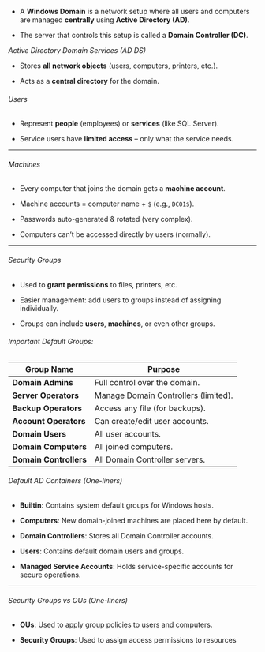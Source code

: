
- A **Windows Domain** is a network setup where all users and computers are managed **centrally** using **Active Directory (AD)**.
    
- The server that controls this setup is called a **Domain Controller (DC)**.

*Active Directory Domain Services (AD DS)*

- Stores **all network objects** (users, computers, printers, etc.).
    
- Acts as a **central directory** for the domain.
###### Users

- Represent **people** (employees) or **services** (like SQL Server).
    
- Service users have **limited access** – only what the service needs.
    

---

###### Machines

- Every computer that joins the domain gets a **machine account**.
    
- Machine accounts = computer name + `$` (e.g., `DC01$`).
    
- Passwords auto-generated & rotated (very complex).
    
- Computers can’t be accessed directly by users (normally).
    

---

###### Security Groups

- Used to **grant permissions** to files, printers, etc.
    
- Easier management: add users to groups instead of assigning individually.
    
- Groups can include **users**, **machines**, or even other groups.
    

###### Important Default Groups:

|Group Name|Purpose|
|---|---|
|**Domain Admins**|Full control over the domain.|
|**Server Operators**|Manage Domain Controllers (limited).|
|**Backup Operators**|Access any file (for backups).|
|**Account Operators**|Can create/edit user accounts.|
|**Domain Users**|All user accounts.|
|**Domain Computers**|All joined computers.|
|**Domain Controllers**|All Domain Controller servers.|
###### Default AD Containers (One-liners)
- **Builtin**: Contains system default groups for Windows hosts.
    
- **Computers**: New domain-joined machines are placed here by default.
    
- **Domain Controllers**: Stores all Domain Controller accounts.
    
- **Users**: Contains default domain users and groups.
    
- **Managed Service Accounts**: Holds service-specific accounts for secure operations.
    

---

###### Security Groups vs OUs (One-liners)

- **OUs**: Used to apply group policies to users and computers.
    
- **Security Groups**: Used to assign access permissions to resources